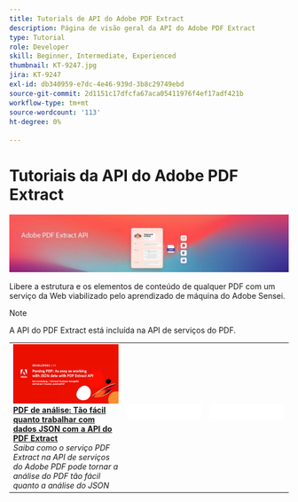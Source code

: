 ```yaml
---
title: Tutorials de API do Adobe PDF Extract
description: Página de visão geral da API do Adobe PDF Extract
type: Tutorial
role: Developer
skill: Beginner, Intermediate, Experienced
thumbnail: KT-9247.jpg
jira: KT-9247
exl-id: db340959-e7dc-4e46-939d-3b8c29749ebd
source-git-commit: 2d1151c17dfcfa67aca05411976f4ef17adf421b
workflow-type: tm+mt
source-wordcount: '113'
ht-degree: 0%

---
```


# Tutoriais da API do Adobe PDF Extract

![Banner da API incorporada do PDF](../assets/pdfextracthero.jpg)

Libere a estrutura e os elementos de conteúdo de qualquer PDF com um serviço da Web viabilizado pelo aprendizado de máquina do Adobe Sensei.

>[!NOTE]
>
>A API do PDF Extract está incluída na API de serviços do PDF.

<table style="table-layout:fixed">
<tr>
 <td>
   <a href="https://experienceleague.adobe.com/docs/adobe-developers-live-events/events/2021/oct2021/parsing-pdf.html">
      <img alt="PDF de análise: Tão fácil quanto trabalhar com dados JSON com a API do PDF Extract" src="assets/ParsingPDF_1280.png" />
   </a>
    <div>
   <a href="https://experienceleague.adobe.com/docs/adobe-developers-live-events/events/2021/oct2021/parsing-pdf.html"><strong>PDF de análise: Tão fácil quanto trabalhar com dados JSON com a API do PDF Extract</strong></a>
    </div>
    <em>Saiba como o serviço PDF Extract na API de serviços do Adobe PDF pode tornar a análise do PDF tão fácil quanto a análise do JSON</em>
    <br>
  </td>
  <td>
    <img alt="Espaçador" src="../assets/WhiteBanner_Placeholder.png" />
    <div>
    <br>
  </td>
  <td>
    <img alt="Espaçador" src="../assets/WhiteBanner_Placeholder.png" />
    <div>
    <br>
  </td>
</tr>
</table>
